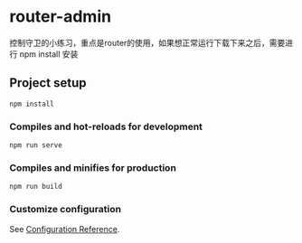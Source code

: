 # router-admin
控制守卫的小练习，重点是router的使用，如果想正常运行下载下来之后，需要进行 npm install 安装

## Project setup
```
npm install
```

### Compiles and hot-reloads for development
```
npm run serve
```

### Compiles and minifies for production
```
npm run build
```

### Customize configuration
See [Configuration Reference](https://cli.vuejs.org/config/).
